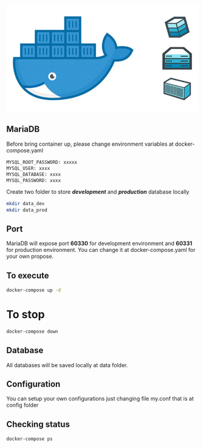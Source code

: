 ![Docker](https://github.com/wborbajr/docker_mysql/blob/master/docker.jpeg)

## MariaDB

Before bring container up, please change environment variables at docker-compose.yaml

```
MYSQL_ROOT_PASSWORD: xxxxx
MYSQL_USER: xxxx
MYSQL_DATABASE: xxxx
MYSQL_PASSWORD: xxxx
```

Create two folder to store **_development_** and **_production_** database locally

```bash
mkdir data_dev
mkdir data_prod
```

## Port

MariaDB will expose port **60330** for development environment and **60331** for production environment.
You can change it at docker-compose.yaml for your own propose.

## To execute

```bash
docker-compose up -d
```

# To stop

```bash
docker-compose down
```

## Database

All databases will be saved locally at data folder.

## Configuration

You can setup your own configurations just changing file my.conf that is at config folder

## Checking status

```bash
docker-compose ps
```
